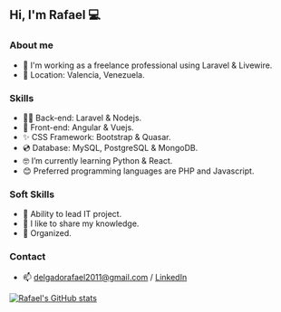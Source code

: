 ## **Hi, I'm Rafael** 💻

### **About me**

- 🔭 I'm working as a freelance professional using Laravel & Livewire.
- 📍 Location: Valencia, Venezuela.

### **Skills**

- 👷‍♂️ Back-end: Laravel & Nodejs.
- 🚪 Front-end: Angular & Vuejs.
- ✨ CSS Framework: Bootstrap & Quasar.
- 💿 Database: MySQL, PostgreSQL & MongoDB.
- 🤓 I’m currently learning Python & React.
- 😊 Preferred programming languages are PHP and Javascript. 

### **Soft Skills**
- 🎯 Ability to lead IT project.
- 🧠 I like to share my knowledge.
- 💪 Organized.

### **Contact**
- 📫 delgadorafael2011@gmail.com / [LinkedIn](https://www.linkedin.com/in/rafael-delgado-dorante/)

[![Rafael's GitHub stats](https://github-readme-stats.vercel.app/api?username=rafael1delgado&theme=tokyonight)](https://github.com/rafael1delgado)
